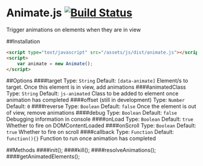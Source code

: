 # Animate.js [![Build Status](https://travis-ci.org/jshjohnson/animate.js.svg?branch=develop)](https://travis-ci.org/jshjohnson/animate.js)

Trigger animations on elements when they are in view

##Installation
```html
<script type="text/javascript" src="/assets/js/dist/animate.js"></script>
<script>
    var animate = new Animate();
</script>
```

##Options
####target
Type: `String` Default: `[data-animate]`
Element/s to target. Once this element is in view, add animations
####animatedClass
Type: `String` Default: `js-animated`
Class to be added to element once animation has completed
####offset (still in development)
Type: `Number` Default: `0`
####reverse
Type: `Boolean` Default: `false`
Once the element is out of view, remove animations
####debug
Type: `Boolean` Default: `false`
Debugging information in console
####onLoad
Type: `Boolean` Default: `true`
Whether to fire on DOMContentLoaded
####onScroll
Type: `Boolean` Default: `true`
Whether to fire on scroll
####callback
Type: `Function` Default: `function(){}`
Function to run once animation has completed

##Methods
####init();
####kill();
####resolveAnimations();
####getAnimatedElements();
